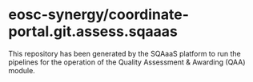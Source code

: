 <!--
SPDX-FileCopyrightText: Copyright contributors to the Software Quality Assurance as a Service (SQAaaS) project <sqaaas@ibergrid.eu>

SPDX-License-Identifier: GPL-3.0-only
-->

# eosc-synergy/coordinate-portal.git.assess.sqaaas
This repository has been generated by the SQAaaS platform to run the pipelines
for the operation of the
Quality Assessment & Awarding (QAA)
module.